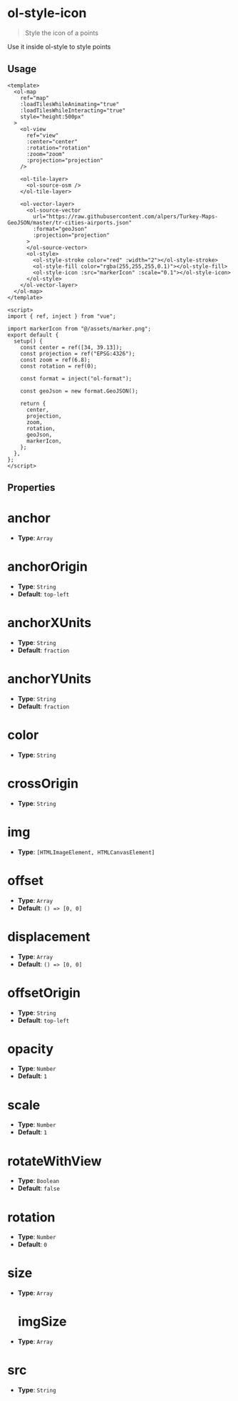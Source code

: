 # ol-style-icon

> Style the icon of a points

Use it inside ol-style to style points

<script setup>
import IconDemo from "@demos/IconDemo.vue"
</script>

<ClientOnly>
<IconDemo />
</ClientOnly>

## Usage

```vue
<template>
  <ol-map
    ref="map"
    :loadTilesWhileAnimating="true"
    :loadTilesWhileInteracting="true"
    style="height:500px"
  >
    <ol-view
      ref="view"
      :center="center"
      :rotation="rotation"
      :zoom="zoom"
      :projection="projection"
    />

    <ol-tile-layer>
      <ol-source-osm />
    </ol-tile-layer>

    <ol-vector-layer>
      <ol-source-vector
        url="https://raw.githubusercontent.com/alpers/Turkey-Maps-GeoJSON/master/tr-cities-airports.json"
        :format="geoJson"
        :projection="projection"
      >
      </ol-source-vector>
      <ol-style>
        <ol-style-stroke color="red" :width="2"></ol-style-stroke>
        <ol-style-fill color="rgba(255,255,255,0.1)"></ol-style-fill>
        <ol-style-icon :src="markerIcon" :scale="0.1"></ol-style-icon>
      </ol-style>
    </ol-vector-layer>
  </ol-map>
</template>

<script>
import { ref, inject } from "vue";

import markerIcon from "@/assets/marker.png";
export default {
  setup() {
    const center = ref([34, 39.13]);
    const projection = ref("EPSG:4326");
    const zoom = ref(6.8);
    const rotation = ref(0);

    const format = inject("ol-format");

    const geoJson = new format.GeoJSON();

    return {
      center,
      projection,
      zoom,
      rotation,
      geoJson,
      markerIcon,
    };
  },
};
</script>
```

## Properties

# anchor

- **Type**: `Array`

# anchorOrigin

- **Type**: `String`
- **Default**: `top-left`

# anchorXUnits

- **Type**: `String`
- **Default**: `fraction`

# anchorYUnits

- **Type**: `String`
- **Default**: `fraction`

# color

- **Type**: `String`

# crossOrigin

- **Type**: `String`

# img

- **Type**: `[HTMLImageElement, HTMLCanvasElement]`

# offset

- **Type**: `Array`
- **Default**: `() => [0, 0]`

# displacement

- **Type**: `Array`
- **Default**: `() => [0, 0]`

# offsetOrigin

- **Type**: `String`
- **Default**: `top-left`

# opacity

- **Type**: `Number`
- **Default**: `1`

# scale

- **Type**: `Number`
- **Default**: `1`

# rotateWithView

- **Type**: `Boolean`
- **Default**: `false`

# rotation

- **Type**: `Number`
- **Default**: `0`

# size

- **Type**: `Array`

  # imgSize

- **Type**: `Array`

# src

- **Type**: `String`
